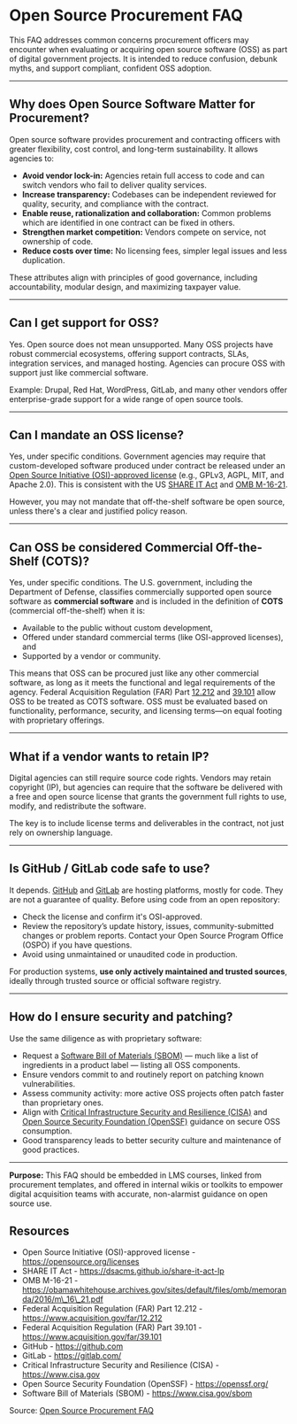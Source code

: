 # **Open Source Procurement FAQ**

This FAQ addresses common concerns procurement officers may encounter when evaluating or acquiring open source software (OSS) as part of digital government projects. It is intended to reduce confusion, debunk myths, and support compliant, confident OSS adoption.

---

## **Why does Open Source Software Matter for Procurement?**

Open source software provides procurement and contracting officers with greater flexibility, cost control, and long-term sustainability. It allows agencies to:

* **Avoid vendor lock-in:** Agencies retain full access to code and can switch vendors who fail to deliver quality services.  
* **Increase transparency:** Codebases can be independent reviewed for quality, security, and compliance with the contract.  
* **Enable reuse, rationalization and collaboration:** Common problems which are identified in one contract can be fixed in others.  
* **Strengthen market competition:** Vendors compete on service, not ownership of code.  
* **Reduce costs over time:** No licensing fees, simpler legal issues and less duplication.

These attributes align with principles of good governance, including accountability, modular design, and maximizing taxpayer value.

---

## **Can I get support for OSS?**

Yes. Open source does not mean unsupported. Many OSS projects have robust commercial ecosystems, offering support contracts, SLAs, integration services, and managed hosting. Agencies can procure OSS with support just like commercial software.

Example: Drupal, Red Hat, WordPress, GitLab, and many other vendors offer enterprise-grade support for a wide range of open source tools.

---

## **Can I mandate an OSS license?**

Yes, under specific conditions. Government agencies may require that custom-developed software produced under contract be released under an [Open Source Initiative (OSI)-approved license](https://opensource.org/licenses) (e.g., GPLv3, AGPL, MIT, and Apache 2.0). This is consistent with the US [SHARE IT Act](https://dsacms.github.io/share-it-act-lp/) and [OMB M-16-21](https://obamawhitehouse.archives.gov/sites/default/files/omb/memoranda/2016/m_16_21.pdf).

However, you may not mandate that off-the-shelf software be open source, unless there's a clear and justified policy reason.

---

## **Can OSS be considered Commercial Off-the-Shelf (COTS)?**

Yes, under specific conditions. The U.S. government, including the Department of Defense, classifies commercially supported open source software as **commercial software** and is included in the definition of **COTS** (commercial off-the-shelf) when it is:

* Available to the public without custom development,  
* Offered under standard commercial terms (like OSI-approved licenses), and  
* Supported by a vendor or community.

This means that OSS can be procured just like any other commercial software, as long as it meets the functional and legal requirements of the agency. Federal Acquisition Regulation (FAR) Part [12.212](https://www.acquisition.gov/far/12.212) and [39.101](https://www.acquisition.gov/far/39.101) allow OSS to be treated as COTS software. OSS must be evaluated based on functionality, performance, security, and licensing terms—on equal footing with proprietary offerings.

---

## **What if a vendor wants to retain IP?**

Digital agencies can still require source code rights. Vendors may retain copyright (IP), but agencies can require that the software be delivered with a free and open source license that grants the government full rights to use, modify, and redistribute the software.

The key is to include license terms and deliverables in the contract, not just rely on ownership language.

---

## **Is GitHub / GitLab code safe to use?**

It depends. [GitHub](https://github.com/) and [GitLab](https://gitlab.com/) are hosting platforms, mostly for code. They are not a guarantee of quality. Before using code from an open repository:

* Check the license and confirm it's OSI-approved.  
* Review the repository’s update history, issues, community-submitted changes or problem reports. Contact your Open Source Program Office (OSPO) if you have questions.   
* Avoid using unmaintained or unaudited code in production.


For production systems, **use only actively maintained and trusted sources**, ideally through trusted source or official software registry.

---

## **How do I ensure security and patching?**

Use the same diligence as with proprietary software:

* Request a [Software Bill of Materials (SBOM)](https://www.cisa.gov/sbom) — much like a list of ingredients in a product label — listing all OSS components.  
* Ensure vendors commit to and routinely report on patching known vulnerabilities.  
* Assess community activity: more active OSS projects often patch faster than proprietary ones.  
* Align with [Critical Infrastructure Security and Resilience (CISA)](https://www.cisa.gov/) and [Open Source Security Foundation (OpenSSF)](https://openssf.org/) guidance on secure OSS consumption.  
* Good transparency leads to better security culture and maintenance of good practices.

---

**Purpose:** This FAQ should be embedded in LMS courses, linked from procurement templates, and offered in internal wikis or toolkits to empower digital acquisition teams with accurate, non-alarmist guidance on open source use.

## **Resources**

* Open Source Initiative (OSI)-approved license \- https://opensource.org/licenses  
* SHARE IT Act \- https://dsacms.github.io/share-it-act-lp  
* OMB M-16-21 \- https://obamawhitehouse.archives.gov/sites/default/files/omb/memoranda/2016/m\_16\_21.pdf  
* Federal Acquisition Regulation (FAR) Part 12.212 \- https://www.acquisition.gov/far/12.212  
* Federal Acquisition Regulation (FAR) Part 39.101 \- https://www.acquisition.gov/far/39.101  
* GitHub \- https://github.com  
* GitLab \- https://gitlab.com/  
* Critical Infrastructure Security and Resilience (CISA) \- https://www.cisa.gov  
* Open Source Security Foundation (OpenSSF) \- https://openssf.org/  
* Software Bill of Materials (SBOM) \- https://www.cisa.gov/sbom

Source: [Open Source Procurement FAQ](https://github.com/CivicActions/open-practice/blob/58db0d591e6aaddb3e7a9b95f663137cb91bdf29/open-requirements-library/OSS-procurement-FAQ.md)
